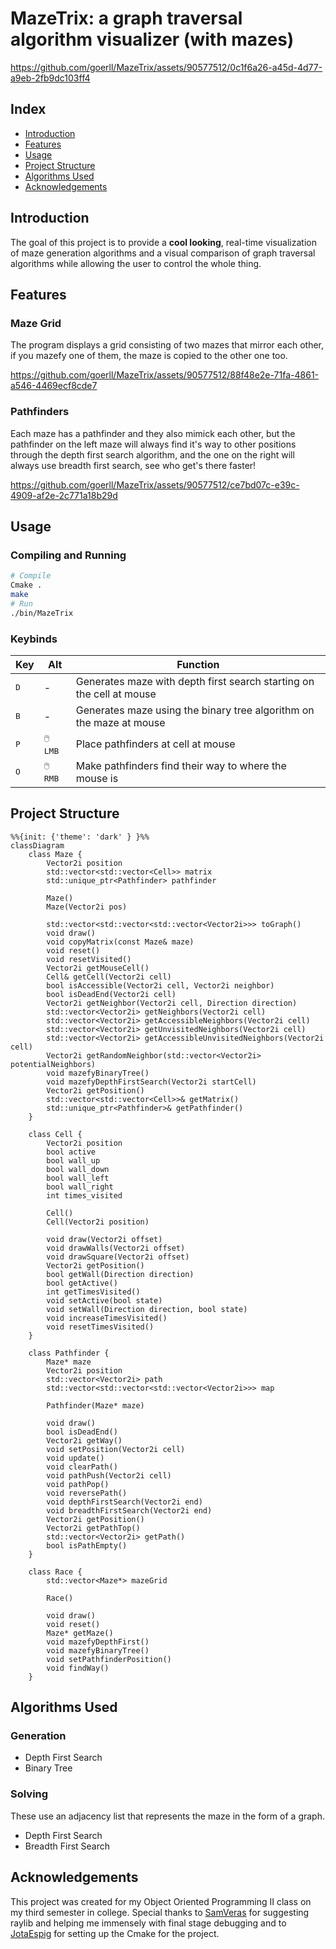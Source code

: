 # MazeTrix: a graph traversal algorithm visualizer (with mazes)


https://github.com/goerll/MazeTrix/assets/90577512/0c1f6a26-a45d-4d77-a9eb-2fb9dc103ff4



## Index
- [Introduction](#introduction)
- [Features](#features)
- [Usage](#description)
- [Project Structure](#project-structure)
- [Algorithms Used](#algorithms-used)
- [Acknowledgements](#acknowledgements)

## Introduction
The goal of this project is to provide a  **cool looking**, real-time visualization of maze generation algorithms and a visual comparison of graph traversal algorithms while allowing the user to control the whole thing.

## Features
### Maze Grid
The program displays a grid consisting of two mazes that mirror each other, if you mazefy one of them, the maze is copied to the other one too.

https://github.com/goerll/MazeTrix/assets/90577512/88f48e2e-71fa-4861-a546-4469ecf8cde7


### Pathfinders
Each maze has a pathfinder and they also mimick each other, but the pathfinder on the left maze will always find it's way to other positions through the depth first search algorithm, and the one on the right will always use breadth first search, see who get's there faster!

https://github.com/goerll/MazeTrix/assets/90577512/ce7bd07c-e39c-4909-af2e-2c771a18b29d

## Usage
### Compiling and Running
``` bash
# Compile
Cmake .
make
# Run
./bin/MazeTrix
```
### Keybinds
| Key | Alt | Function |
| - | - | - |
| <kbd>D</kbd> | - | Generates maze with depth first search starting on the cell at mouse |
| <kbd>B</kbd> | - | Generates maze using the binary tree algorithm on the maze at mouse |
| <kbd>P</kbd> | <kbd>🖱️ LMB</kbd> | Place pathfinders at cell at mouse |
| <kbd>O</kbd> | <kbd>🖱️ RMB</kbd> | Make pathfinders find their way to where the mouse is |

## Project Structure
```mermaid
%%{init: {'theme': 'dark' } }%%
classDiagram
    class Maze {
        Vector2i position
        std::vector<std::vector<Cell>> matrix
        std::unique_ptr<Pathfinder> pathfinder

        Maze()
        Maze(Vector2i pos)

        std::vector<std::vector<std::vector<Vector2i>>> toGraph()
        void draw()
        void copyMatrix(const Maze& maze)
        void reset()
        void resetVisited()
        Vector2i getMouseCell()
        Cell& getCell(Vector2i cell)
        bool isAccessible(Vector2i cell, Vector2i neighbor)
        bool isDeadEnd(Vector2i cell)
        Vector2i getNeighbor(Vector2i cell, Direction direction)
        std::vector<Vector2i> getNeighbors(Vector2i cell)
        std::vector<Vector2i> getAccessibleNeighbors(Vector2i cell)
        std::vector<Vector2i> getUnvisitedNeighbors(Vector2i cell)
        std::vector<Vector2i> getAccessibleUnvisitedNeighbors(Vector2i cell)
        Vector2i getRandomNeighbor(std::vector<Vector2i> potentialNeighbors)
        void mazefyBinaryTree()
        void mazefyDepthFirstSearch(Vector2i startCell)
        Vector2i getPosition()
        std::vector<std::vector<Cell>>& getMatrix()
        std::unique_ptr<Pathfinder>& getPathfinder()
    }

    class Cell {
        Vector2i position
        bool active
        bool wall_up
        bool wall_down
        bool wall_left
        bool wall_right
        int times_visited

        Cell()
        Cell(Vector2i position)

        void draw(Vector2i offset)
        void drawWalls(Vector2i offset)
        void drawSquare(Vector2i offset)
        Vector2i getPosition()
        bool getWall(Direction direction)
        bool getActive()
        int getTimesVisited()
        void setActive(bool state)
        void setWall(Direction direction, bool state)
        void increaseTimesVisited()
        void resetTimesVisited()
    }

    class Pathfinder {
        Maze* maze
        Vector2i position
        std::vector<Vector2i> path
        std::vector<std::vector<std::vector<Vector2i>>> map

        Pathfinder(Maze* maze)

        void draw()
        bool isDeadEnd()
        Vector2i getWay()
        void setPosition(Vector2i cell)
        void update()
        void clearPath()
        void pathPush(Vector2i cell)
        void pathPop()
        void reversePath()
        void depthFirstSearch(Vector2i end)
        void breadthFirstSearch(Vector2i end)
        Vector2i getPosition()
        Vector2i getPathTop()
        std::vector<Vector2i> getPath()
        bool isPathEmpty()
    }

    class Race {
        std::vector<Maze*> mazeGrid

        Race()

        void draw()
        void reset()
        Maze* getMaze()
        void mazefyDepthFirst()
        void mazefyBinaryTree()
        void setPathfinderPosition()
        void findWay()
    }
```

## Algorithms Used
### Generation
- Depth First Search
- Binary Tree
### Solving
These use an adjacency list that represents the maze in the form of a graph.
- Depth First Search
- Breadth First Search

## Acknowledgements
This project was created for my Object Oriented Programming II class on my third semester in college. Special thanks to [SamVeras](www.github.com/SamVeras) for suggesting raylib and helping me immensely with final stage debugging and to [JotaEspig](www.github.com/JotaEspig) for setting up the Cmake for the project.
